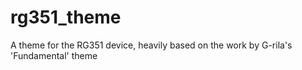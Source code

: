 # rg351_theme
A theme for the RG351 device, heavily based on the work by G-rila's 'Fundamental' theme
